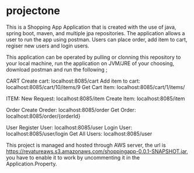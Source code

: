 # projectone

This is a Shopping App Application that is created with the use of java, spring boot, maven, and multiple jpa repositories. The application allows a user to run the app using postman. Users can place order, add item to cart, regiser new users and login users.


This application can be operated by pulling or clonning this repository to your local machine, run the application on JVM/JRE of your choosing, download postman and run the following ;

CART
Create cart: localhost:8085/cart
Add item to cart: localhost:8085/cart/10/items/9
Get Cart Item: localhost:8085/cart/1/items/

ITEM:
New Request: localhost:8085/item
Create Item: localhost:8085/item

Order
Create Oreder: localhost:8085/order
Get Order:   localhost:8085/order/{orderId}

User
Register User: localhost:8085/user
Login User:   localhost:8085/user/login
Get All Users: localhost:8085/user


This project is managed and hosted through AWS server, the url is https://revatureaws.s3.amazonaws.com/shoppingapp-0.0.1-SNAPSHOT.jar, you have to enable it to work by uncommenting it in the Application.Property. 

